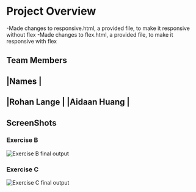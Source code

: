 # Project Overview
-Made changes to responsive.html, a provided file, to make it responsive without flex
-Made changes to flex.html, a provided file, to make it responsive with flex
## Team Members
|Names              |
---------------------
|Rohan Lange        |
|Aidaan Huang       |
---------------------
## ScreenShots
### Exercise B
![Exercise B final output](./ExerciseB.gif.gif)
### Exercise C
![Exercise C final output](./ExerciseC.gif)